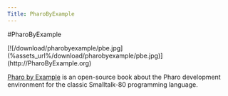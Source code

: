 ```yaml
---
Title: PharoByExample
---
```

#PharoByExample
<div>[![/download/pharobyexample/pbe.jpg](%assets_url%/download/pharobyexample/pbe.jpg)](http://PharoByExample.org)</div>

[Pharo by Example](http://PharoByExample.org) is an open-source book about the Pharo development environment for the classic Smalltalk-80 programming language.
